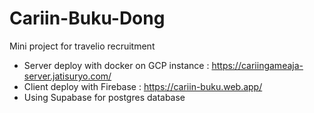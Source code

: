 # Cariin-Buku-Dong
Mini project for travelio recruitment

- Server deploy with docker on GCP instance : https://cariingameaja-server.jatisuryo.com/
- Client deploy with Firebase : https://cariin-buku.web.app/
- Using Supabase for postgres database

